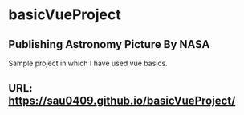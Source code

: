 # basicVueProject 

## Publishing Astronomy Picture By NASA

Sample project in which I have used vue basics.

## URL: https://sau0409.github.io/basicVueProject/
